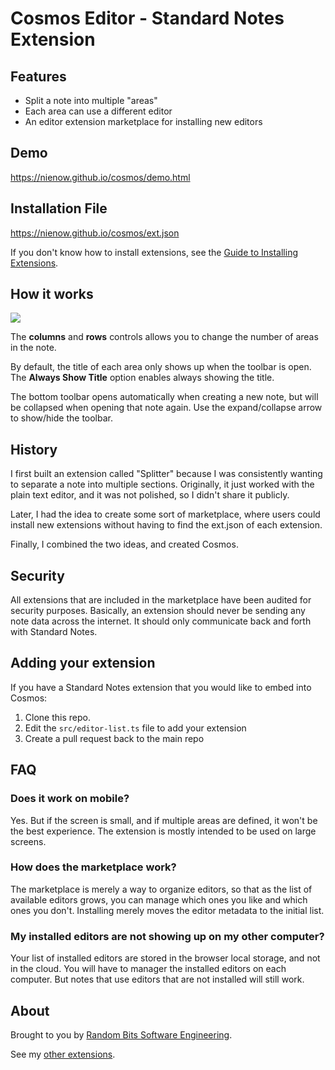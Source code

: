 # Cosmos Editor - Standard Notes Extension

## Features

* Split a note into multiple "areas"
* Each area can use a different editor
* An editor extension marketplace for installing new editors

## Demo

https://nienow.github.io/cosmos/demo.html

## Installation File

https://nienow.github.io/cosmos/ext.json

If you don't know how to install extensions, see the [Guide to Installing Extensions](/standard-notes/installing-extensions.html).

## How it works

<img src="https://randombits.dev/images/sn/cosmos-instr.png" class="full-img"/>

The **columns** and **rows** controls allows you to change the number of areas in the note.

By default, the title of each area only shows up when the toolbar is open. The **Always Show Title** option enables always showing the title.

The bottom toolbar opens automatically when creating a new note, but will be collapsed when opening that note again. Use the expand/collapse arrow to show/hide the toolbar.

## History

I first built an extension called "Splitter" because I was consistently wanting to separate a note into multiple sections.
Originally, it just worked with the plain text editor, and it was not polished, so I didn't share it publicly.

Later, I had the idea to create some sort of marketplace, where users could install new extensions without having to find the ext.json of each extension.

Finally, I combined the two ideas, and created Cosmos.

## Security

All extensions that are included in the marketplace have been audited for security purposes.
Basically, an extension should never be sending any note data across the internet.
It should only communicate back and forth with Standard Notes.

## Adding your extension

If you have a Standard Notes extension that you would like to embed into Cosmos:

1. Clone this repo.
2. Edit the `src/editor-list.ts` file to add your extension
3. Create a pull request back to the main repo

## FAQ

### Does it work on mobile?

Yes. But if the screen is small, and if multiple areas are defined, it won't be the best experience. The extension is mostly intended to be used on large screens.

### How does the marketplace work?

The marketplace is merely a way to organize editors, so that as the list of available editors grows, you can manage which ones you like and which ones you don't. Installing merely moves the editor metadata to the initial list.

### My installed editors are not showing up on my other computer?

Your list of installed editors are stored in the browser local storage, and not in the cloud. You will have to manager the installed editors on each computer. But notes that use editors that are not installed will still work.

## About

Brought to you by [Random Bits Software Engineering](https://randombits.dev).

See my [other extensions](https://randombits.dev/standard-notes/extensions-list).


